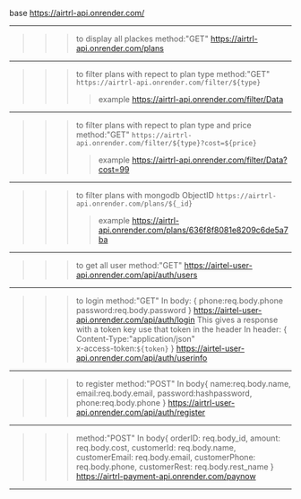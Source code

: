 base
https://airtrl-api.onrender.com/

-----------------------------------------------------

>>>to display all plackes
method:"GET"
https://airtrl-api.onrender.com/plans

-----------------------------------------------------

>>>to filter plans with repect to plan type
method:"GET"
`https://airtrl-api.onrender.com/filter/${type}`
>>>>example
https://airtrl-api.onrender.com/filter/Data

-----------------------------------------------------

>>>to filter plans with repect to plan type and price
method:"GET"
`https://airtrl-api.onrender.com/filter/${type}?cost=${price}`
>>>>example
https://airtrl-api.onrender.com/filter/Data?cost=99

-----------------------------------------------------

>>>to filter plans with mongodb ObjectID
`https://airtrl-api.onrender.com/plans/${_id}`
>>>>example
https://airtrl-api.onrender.com/plans/636f8f8081e8209c6de5a7ba

-----------------------------------------------------


<!--  user-information  -->

>>>to get all user
method:"GET"
https://airtel-user-api.onrender.com/api/auth/users

-----------------------------------------------------

>>>to login
method:"GET"
In body: 
{
    phone:req.body.phone
    password:req.body.password
}
https://airtel-user-api.onrender.com/api/auth/login
>>>This gives a response with a token key
>>>use that token in the header
In header:
{
    Content-Type:"application/json"    
    x-access-token:`${token}`
}
https://airtel-user-api.onrender.com/api/auth/userinfo

-----------------------------------------------------

>>>to register
method:"POST"
In body{
    name:req.body.name,
    email:req.body.email,
    password:hashpassword,
    phone:req.body.phone
}
https://airtrl-user-api.onrender.com/api/auth/register

-----------------------------------------------------

>>>method:"POST"
In body{
    orderID: req.body_id,
    amount: req.body.cost,
    customerId: req.body.name,
    customerEmail: req.body.email,
    customerPhone: req.body.phone,
    customerRest: req.body.rest_name
}
https://airtrl-payment-api.onrender.com/paynow

-----------------------------------------------------

